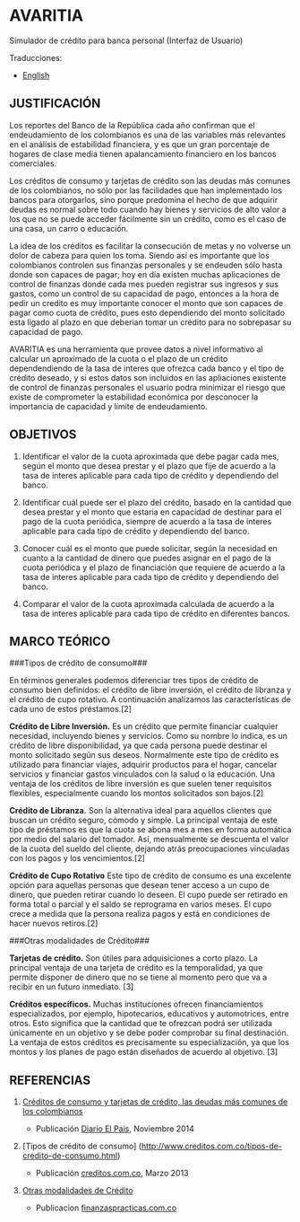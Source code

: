 # AVARITIA #

Simulador de crédito para banca personal (Interfaz de Usuario)

Traducciones:

+ [English](../../../../README.md)

## JUSTIFICACIÓN ##

Los reportes del Banco de la República cada año confirman que el endeudamiento de los colombianos es una de las variables más relevantes en el análisis de estabilidad financiera, y es que un gran porcentaje de hogares de clase media tienen apalancamiento financiero en los bancos comerciales. 

Los créditos de consumo y tarjetas de crédito son las deudas más comunes de los colombianos, no sólo por las facilidades que han implementado los bancos para otorgarlos, sino porque predomina el hecho de que adquirir deudas es normal sobre todo cuando hay bienes y servicios de alto valor a los que no se puede acceder fácilmente sin un crédito, como es el caso de una casa, un carro o educación. 

La idea de los créditos es facilitar la consecución de metas y no volverse un dolor de cabeza para quien los toma. Siendo así es importante que los colombianos controlen sus finanzas personales y se endeuden sólo hasta donde son capaces de pagar; hoy en día existen muchas aplicaciones de control de finanzas donde cada mes pueden registrar sus ingresos y sus gastos, como un control de su capacidad de pago, entonces a la hora de pedir un credito es muy importante conocer el monto que son capaces de pagar como cuota de crédito, pues esto dependiendo del monto solicitado esta ligado al plazo en que deberian tomar un crédito para no sobrepasar su capacidad de pago.

AVARITIA es una herramienta que provee datos a nivel informativo al calcular un aproximado de la cuota o el plazo de un crédito dependendiendo de la tasa de interes que ofrezca cada banco y el tipo de crédito deseado, y si estos datos son incluidos en las apliaciones existente de control de finanzas personales el usuario podra minimizar el riesgo que existe de comprometer la estabilidad económica por desconocer la importancia de capacidad y límite de endeudamiento.


## OBJETIVOS ##

1. Identificar el valor de la cuota aproximada que debe pagar cada mes, según el monto que desea prestar y el plazo que fije de acuerdo a la tasa de interes aplicable para cada tipo de crédito y dependiendo del banco.

2. Identificar cuál puede ser el plazo del crédito, basado en la cantidad que desea prestar y el monto que estaria en capacidad de destinar para el pago de la cuota periódica, siempre de acuerdo a la tasa de interes aplicable para cada tipo de crédito y dependiendo del banco.

3. Conocer cuál es el monto que puede solicitar, según la necesidad en cuanto a la cantidad de dinero que puedes asignar en el pago de la cuota periódica y el plazo de financiación que requiere de acuerdo a la tasa de interes aplicable para cada tipo de crédito y dependiendo del banco.

4. Comparar el valor de la cuota aproximada calculada de acuerdo a la tasa de interes aplicable para cada tipo de crédito en diferentes bancos.


## MARCO TEÓRICO ##

###Tipos de crédito de consumo###

En términos generales podemos diferenciar tres tipos de crédito de consumo bien definidos: el crédito de libre inversión, el crédito de libranza y el crédito de cupo rotativo. A continuación analizamos las características de cada uno de estos préstamos.[2]

**Crédito de Libre Inversión.** Es un crédito que permite financiar cualquier necesidad, incluyendo bienes y servicios. Como su nombre lo indica, es un crédito de libre disponibilidad, ya que cada persona puede destinar el monto solicitado según sus deseos. Normalmente este tipo de crédito es utilizado para financiar viajes, adquirir productos para el hogar, cancelar servicios y financiar gastos vinculados con la salud o la educación. Una ventaja de los créditos de libre inversión es que suelen tener requisitos flexibles, especialmente cuando los montos solicitados son bajos.[2]

**Crédito de Libranza.** Son la alternativa ideal para aquellos clientes que buscan un crédito seguro, cómodo y simple. La principal ventaja de este tipo de préstamos es que la cuota se abona mes a mes en forma automática por medio del salario del tomador. Así, mensualmente se descuenta el valor de la cuota del sueldo del cliente, dejando atrás preocupaciones vinculadas con los pagos y los vencimientos.[2]

**Crédito de Cupo Rotativo** Este tipo de crédito de consumo es una excelente opción para aquellas personas que desean tener acceso a un cupo de dinero, que pueden retirar cuando lo deseen. El cupo puede ser retirado en forma total o parcial y el saldo se reprograma en varios meses. El cupo crece a medida que la persona realiza pagos y está en condiciones de hacer nuevos retiros.[2]

###Otras modalidades de Crédito###

**Tarjetas de crédito.** Son útiles para adquisiciones a corto plazo. La principal ventaja de una tarjeta de crédito es la temporalidad, ya que permite disponer de dinero que no se tiene al momento pero que va a recibir en un futuro inmediato. [3]

**Créditos específicos.** Muchas instituciones ofrecen financiamientos especializados, por ejemplo, hipotecarios, educativos y automotrices, entre otros. Esto significa que la cantidad que te ofrezcan podrá ser utilizada únicamente en un objetivo y se debe poder comprobar su final destinación. La ventaja de estos créditos es precisamente su especialización, ya que los montos y los planes de pago están diseñados de acuerdo al objetivo. [3]








## REFERENCIAS ##

1. [Créditos de consumo y tarjetas de crédito, las deudas más comunes de los colombianos](http://www.elpais.com.co/elpais/economia/noticias/creditos-libre-inversion-y-tarjetas-credito-deudas-comunes-hogares-colombianos)
    + Publicación [Diario El Pais](http://www.elpais.com.co), Noviembre 2014     

2. [Tipos de crédito de consumo]
(http://www.creditos.com.co/tipos-de-credito-de-consumo.html)
    + Publicación [creditos.com.co](http://www.creditos.com.co/), Marzo 2013
3. [Otras modalidades de Crédito](http://www.finanzaspracticas.com.co/finanzaspersonales/entienda/que_es/tipos.php)
    + Publicacion [finanzaspracticas.com.co](http://www.finanzaspracticas.com.co)
